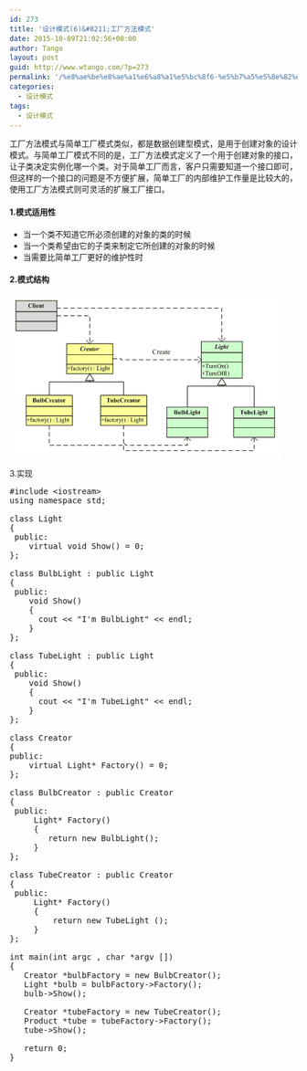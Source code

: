 ```yaml
---
id: 273
title: '设计模式(6)&#8211;工厂方法模式'
date: 2015-10-09T21:02:56+00:00
author: Tango
layout: post
guid: http://www.wtango.com/?p=273
permalink: '/%e8%ae%be%e8%ae%a1%e6%a8%a1%e5%bc%8f6-%e5%b7%a5%e5%8e%82%e6%96%b9%e6%b3%95%e6%a8%a1%e5%bc%8f/'
categories:
  - 设计模式
tags:
  - 设计模式
---
```

工厂方法模式与简单工厂模式类似，都是数据创建型模式，是用于创建对象的设计模式。与简单工厂模式不同的是，工厂方法模式定义了一个用于创建对象的接口，让子类决定实例化哪一个类。对于简单工厂而言，客户只需要知道一个接口即可，但这样的一个接口的问题是不方便扩展，简单工厂的内部维护工作量是比较大的，使用工厂方法模式则可灵活的扩展工厂接口。

<!--more-->

#### 1.模式适用性

  * 当一个类不知道它所必须创建的对象的类的时候
  * 当一个类希望由它的子类来制定它所创建的对象的时候
  * 当需要比简单工厂更好的维护性时

#### 2.模式结构

[<img class="aligncenter size-full wp-image-274" src="../wp-content/uploads/2015/10/factory_metho.gif" alt="factory_metho" width="473" height="284" />](../wp-content/uploads/2015/10/factory_metho.gif)

3.实现

<pre class="brush: cpp; title: ; notranslate" title="">#include &lt;iostream&gt;
using namespace std;
  
class Light
{
 public:
    virtual void Show() = 0;
};
  
class BulbLight : public Light
{
 public:
    void Show()
    {
      cout &lt;&lt; "I'm BulbLight" &lt;&lt; endl;
    }
};
  
class TubeLight : public Light
{
 public:
    void Show()
    {
      cout &lt;&lt; "I'm TubeLight" &lt;&lt; endl;
    }
};

class Creator 
{ 
public:
    virtual Light* Factory() = 0;
}; 

class BulbCreator : public Creator
{
 public:
     Light* Factory() 
     {
        return new BulbLight();
     } 
};

class TubeCreator : public Creator
{
 public: 
     Light* Factory()
     {
         return new TubeLight ();
     }
};

int main(int argc , char *argv [])
{
   Creator *bulbFactory = new BulbCreator();
   Light *bulb = bulbFactory-&gt;Factory();
   bulb-&gt;Show();
  
   Creator *tubeFactory = new TubeCreator();
   Product *tube = tubeFactory-&gt;Factory();
   tube-&gt;Show();
  
   return 0;
}
</pre>